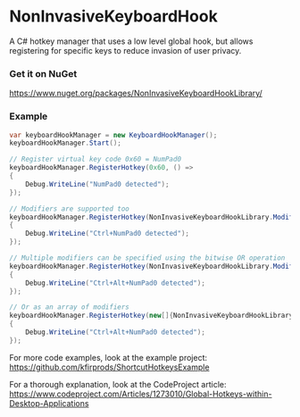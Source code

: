 # NonInvasiveKeyboardHook
A C# hotkey manager that uses a low level global hook, but allows registering for specific keys to reduce invasion of user privacy.

### Get it on NuGet
https://www.nuget.org/packages/NonInvasiveKeyboardHookLibrary/



### Example
```csharp
var keyboardHookManager = new KeyboardHookManager();
keyboardHookManager.Start();

// Register virtual key code 0x60 = NumPad0
keyboardHookManager.RegisterHotkey(0x60, () =>
{
    Debug.WriteLine("NumPad0 detected");
});

// Modifiers are supported too
keyboardHookManager.RegisterHotkey(NonInvasiveKeyboardHookLibrary.ModifierKeys.Control, 0x60, () => 
{ 
    Debug.WriteLine("Ctrl+NumPad0 detected");
});

// Multiple modifiers can be specified using the bitwise OR operation
keyboardHookManager.RegisterHotkey(NonInvasiveKeyboardHookLibrary.ModifierKeys.Control | NonInvasiveKeyboardHookLibrary.ModifierKeys.Alt, 0x60, () => 
{ 
    Debug.WriteLine("Ctrl+Alt+NumPad0 detected");
});

// Or as an array of modifiers
keyboardHookManager.RegisterHotkey(new[]{NonInvasiveKeyboardHookLibrary.ModifierKeys.Control, NonInvasiveKeyboardHookLibrary.ModifierKeys.Alt}, 0x60, () =>
{
    Debug.WriteLine("Ctrl+Alt+NumPad0 detected");
});
```

For more code examples, look at the example project: https://github.com/kfirprods/ShortcutHotkeysExample

For a thorough explanation, look at the CodeProject article: https://www.codeproject.com/Articles/1273010/Global-Hotkeys-within-Desktop-Applications
